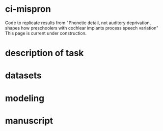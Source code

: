 # ci-mispron
Code to replicate results from "Phonetic detail, not auditory deprivation, shapes how preschoolers with cochlear implants process speech variation" This page is current under construction.

# description of task

# datasets

# modeling

# manuscript

